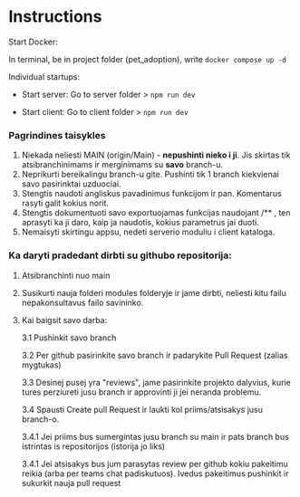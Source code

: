 # Instructions
Start Docker:

In terminal, be in project folder (pet_adoption), write `docker compose up -d`

Individual startups:

- Start server: Go to server folder > `npm run dev`

- Start client: Go to client folder > `npm run dev`

### Pagrindines taisykles
1. Niekada neliesti MAIN (origin/Main) - **nepushinti nieko i ji**. Jis skirtas tik atsibranchinimams ir merginimams su **savo** branch-u.
2. Neprikurti bereikalingu branch-u gite. Pushinti tik 1 branch kiekvienai savo pasirinktai uzduociai.
3. Stengtis naudoti angliskus pavadinimus funkcijom ir pan. Komentarus rasyti galit kokius norit.
4. Stengtis dokumentuoti savo exportuojamas funkcijas naudojant /** , ten aprasyti ka ji daro, kaip ja naudotis, kokius parametrus jai duoti.
5. Nemaisyti skirtingu appsu, nedeti serverio moduliu i client kataloga.

### Ka daryti pradedant dirbti su githubo repositorija:
1. Atsibranchinti nuo main
2. Susikurti nauja folderi modules folderyje ir jame dirbti, neliesti kitu failu nepakonsultavus failo savininko.
3. Kai baigsit savo darba:

   3.1 Pushinkit savo branch
   
   
   3.2 Per github pasirinkite savo branch ir padarykite Pull Request (zalias mygtukas)
   
   3.3 Desinej pusej yra "reviews", jame pasirinkite projekto dalyvius, kurie tures perziureti jusu branch ir approvinti ji jei neranda problemu.
   
   3.4 Spausti Create pull Request ir laukti kol priims/atsisakys jusu branch-o.
   
    3.4.1 Jei priims bus sumergintas jusu branch su main ir pats branch bus istrintas is repositorijos (istorija jo liks)
   
    3.4.1 Jei atsisakys bus jum parasytas review per github kokiu pakeitimu reikia (arba per teams chat padiskutuos). Ivedus pakeitimus pushinkit ir sukurkit nauja pull request
